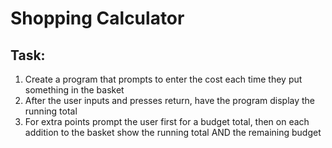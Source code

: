 # Shopping Calculator

## Task:
1. Create a program that prompts to enter the cost each time they put something in the basket
2. After the user inputs and presses return, have the program display the running total
3. For extra points prompt the user first for a budget total, then on each addition to the basket show the running total AND the remaining budget
